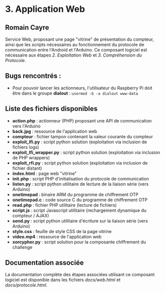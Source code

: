 # 3. Application Web
## Romain Cayre
Service Web, proposant une page "vitrine" de présentation du compteur, ainsi que les scripts nécessaires au fonctionnement du protocole de communication entre l'Android et l'Arduino.
Ce composant logiciel est nécessaire aux étapes *2. Exploitation Web* et *3. Compréhension du Protocole*.

## Bugs rencontrés :
* Pour pouvoir lancer les actionneurs, l'utilisateur du Raspberry Pi doit être dans le groupe **dialout** :
`usermod -G -a dialout www-data`

## Liste des fichiers disponibles
* __action.php__ : actionneur (PHP) proposant une API de communication vers l'Arduino
* __back.jpg__ : ressource de l'application web
* __compteur__ : fichier tampon contenant la valeur courante du compteur
* __exploit_lfi.py__ : script python solution (exploitation via inclusion de fichiers logs)
* __exploit_lfi_wrapper.py__ :	script python solution (exploitation via inclusion de PHP wrappers)
* __exploit_rfi.py__ : script python solution (exploitation via inclusion de fichier distant)
* __index.html__ : page web "vitrine"
* __init.php__ : script PHP d'initialisation du protocole de communication
* __listen.py__ : script python utilitaire de lecture de la liaison série (vers Arduino)
* __onetimepad__ : binaire ARM du programme de chiffrement OTP
* __onetimepad.c__ : code source C du programme de chiffrement OTP
* __read.php__ : fichier PHP utilitaire (lecture de fichiers)
* __script.js__ : script Javascript utilitaire (rechargement dynamique du compteur / AJAX)
* __send.py__ : script python utilitaire d'écriture sur la liaison série (vers Arduino)
* __style.css__ : feuille de style CSS de la page vitrine
* __video.mp4__ : ressource de l'application web
* __xorcypher.py__ : script solution pour la composante chiffrement du challenge

## Documentation associée
La documentation complète des étapes associées utilisant ce composant logiciel est disponible dans les fichiers *docs/web.html* et *docs/protocole.html*.
